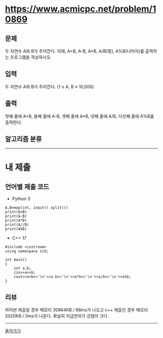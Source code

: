 # https://www.acmicpc.net/problem/10869


## 문제

두 자연수 A와 B가 주어진다. 이때, A+B, A-B, A\*B, A/B(몫), A%B(나머지)를 출력하는 프로그램을 작성하시오.

## 입력

두 자연수 A와 B가 주어진다. (1 ≤ A, B ≤ 10,000)

## 출력

첫째 줄에 A+B, 둘째 줄에 A-B, 셋째 줄에 A\*B, 넷째 줄에 A/B, 다섯째 줄에 A%B를 출력한다.

## 알고리즘 분류



---
# 내 제출

## 언어별 제출 코드

- Python 3
```
A,B=map(int, input().split())
print(A+B)
print(A-B)
print(A*B)
print(A//B)
print(A%B)
```

- C++ 17
```
#include <iostream>
using namespace std;

int main()
{
    int a,b;
    cin>>a>>b;
    cout<<a+b<<'\n'<<a-b<<'\n'<<a*b<<'\n'<<a/b<<'\n'<<a%b;
}
```

## 리뷰

파이썬 제출일 경우 메모리 30864KB / 68ms가 나오고
c++ 제출인 경우 메모리 2020KB / 0ms가 나온다.
확실히 저급언어가 강점이 크다.


---
[돌아가기](Baekjoon/Step.md)